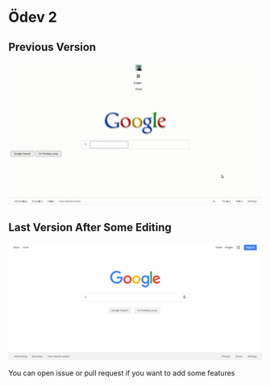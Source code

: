 # Ödev 2

## Previous Version

![googlehomepage](https://raw.githubusercontent.com/Kodluyoruz/taskforce/main/css/odev2/figures/googlehomepage.gif)

## Last Version After Some Editing

![Google Homepage](https://raw.githubusercontent.com/Kodluyoruz/taskforce/main/css/odev2/figures/googlehomepage.png)

You can open issue or pull request if you want to add some features
